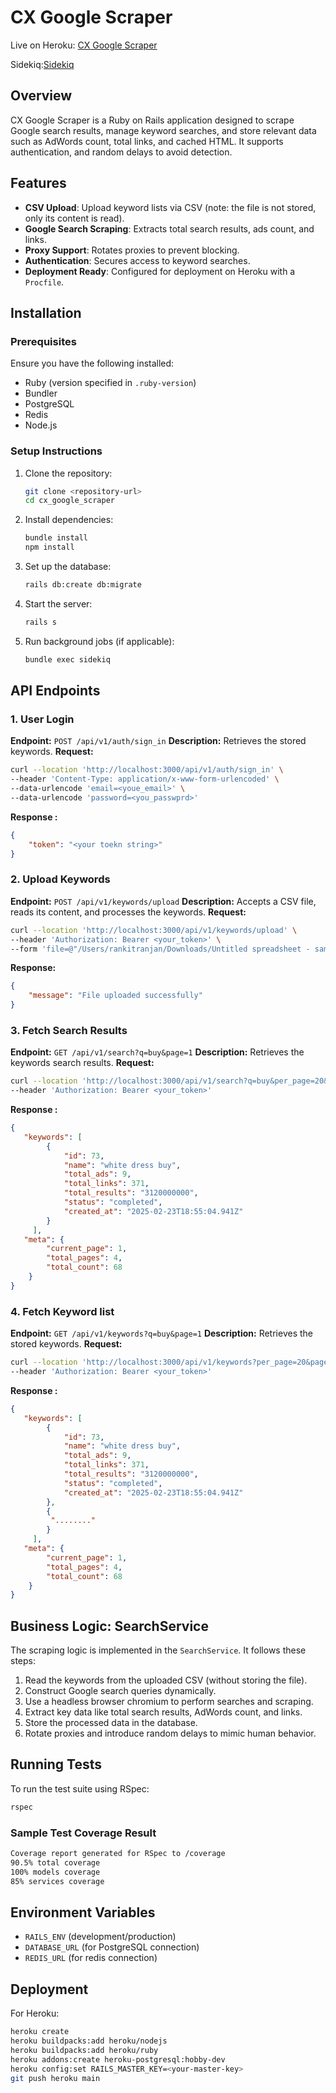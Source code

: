 # CX Google Scraper

Live on Heroku: [CX Google Scraper](https://google-scraper-251b97ca7195.herokuapp.com)

Sidekiq:[Sidekiq](https://google-scraper-251b97ca7195.herokuapp.com/sidekiq)  

## Overview
CX Google Scraper is a Ruby on Rails application designed to scrape Google search results, manage keyword searches, and store relevant data such as AdWords count, total links, and cached HTML. It supports authentication, and random delays to avoid detection.

## Features
- **CSV Upload**: Upload keyword lists via CSV (note: the file is not stored, only its content is read).
- **Google Search Scraping**: Extracts total search results, ads count, and links.
- **Proxy Support**: Rotates proxies to prevent blocking.
- **Authentication**: Secures access to keyword searches.
- **Deployment Ready**: Configured for deployment on Heroku with a `Procfile`.

## Installation
### Prerequisites
Ensure you have the following installed:
- Ruby (version specified in `.ruby-version`)
- Bundler
- PostgreSQL
- Redis
- Node.js

### Setup Instructions
1. Clone the repository:
   ```sh
   git clone <repository-url>
   cd cx_google_scraper
   ```
2. Install dependencies:
   ```sh
   bundle install
   npm install
   ```
3. Set up the database:
   ```sh
   rails db:create db:migrate
   ```
4. Start the server:
   ```sh
   rails s
   ```
5. Run background jobs (if applicable):
   ```sh
   bundle exec sidekiq
   ```

## API Endpoints

### 1. User Login
**Endpoint:** `POST /api/v1/auth/sign_in`
**Description:** Retrieves the stored keywords.
**Request:**
```sh
curl --location 'http://localhost:3000/api/v1/auth/sign_in' \
--header 'Content-Type: application/x-www-form-urlencoded' \
--data-urlencode 'email=<youe_email>' \
--data-urlencode 'password=<you_passwprd>'
```

**Response :**
```json
{
    "token": "<your toekn string>"
}
```

### 2. Upload Keywords
**Endpoint:** `POST /api/v1/keywords/upload`
**Description:** Accepts a CSV file, reads its content, and processes the keywords.
**Request:**
```sh
curl --location 'http://localhost:3000/api/v1/keywords/upload' \
--header 'Authorization: Bearer <your_token>' \
--form 'file=@"/Users/rankitranjan/Downloads/Untitled spreadsheet - sample_keywords (7).csv"'
```
**Response:**
```json
{
    "message": "File uploaded successfully"
}
```

### 3. Fetch Search Results
**Endpoint:** `GET /api/v1/search?q=buy&page=1`
**Description:** Retrieves the keywords search results.
**Request:**
```sh
curl --location 'http://localhost:3000/api/v1/search?q=buy&per_page=20&page=1' \
--header 'Authorization: Bearer <your_token>'
```
**Response :**
```json
{
   "keywords": [
        {
            "id": 73,
            "name": "white dress buy",
            "total_ads": 9,
            "total_links": 371,
            "total_results": "3120000000",
            "status": "completed",
            "created_at": "2025-02-23T18:55:04.941Z"
        }
     ],
   "meta": {
        "current_page": 1,
        "total_pages": 4,
        "total_count": 68
    }    
}
```

### 4. Fetch Keyword list
**Endpoint:** `GET /api/v1/keywords?q=buy&page=1`
**Description:** Retrieves the stored keywords.
**Request:**
```sh
curl --location 'http://localhost:3000/api/v1/keywords?per_page=20&page=1' \
--header 'Authorization: Bearer <your_token>'
```

**Response :**
```json
{
   "keywords": [
        {
            "id": 73,
            "name": "white dress buy",
            "total_ads": 9,
            "total_links": 371,
            "total_results": "3120000000",
            "status": "completed",
            "created_at": "2025-02-23T18:55:04.941Z"
        },
        {
         "........"
        }
     ],
   "meta": {
        "current_page": 1,
        "total_pages": 4,
        "total_count": 68
    }      
}
```


## Business Logic: SearchService
The scraping logic is implemented in the `SearchService`. It follows these steps:
1. Read the keywords from the uploaded CSV (without storing the file).
2. Construct Google search queries dynamically.
3. Use a headless browser chromium to perform searches and scraping.
4. Extract key data like total search results, AdWords count, and links.
5. Store the processed data in the database.
6. Rotate proxies and introduce random delays to mimic human behavior.

## Running Tests
To run the test suite using RSpec:
```sh
rspec
```
### Sample Test Coverage Result
```sh
Coverage report generated for RSpec to /coverage
90.5% total coverage
100% models coverage
85% services coverage
```

## Environment Variables
- `RAILS_ENV` (development/production)
- `DATABASE_URL` (for PostgreSQL connection)
- `REDIS_URL` (for redis connection)


## Deployment
For Heroku:
```sh
heroku create
heroku buildpacks:add heroku/nodejs
heroku buildpacks:add heroku/ruby
heroku addons:create heroku-postgresql:hobby-dev
heroku config:set RAILS_MASTER_KEY=<your-master-key>
git push heroku main
```
